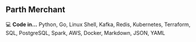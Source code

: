 ## Parth Merchant

💻 <b>Code in...</b> Python, Go, Linux Shell, Kafka, Redis, Kubernetes, Terraform, SQL, PostgreSQL, Spark, AWS, Docker, Markdown, JSON, YAML<br>
